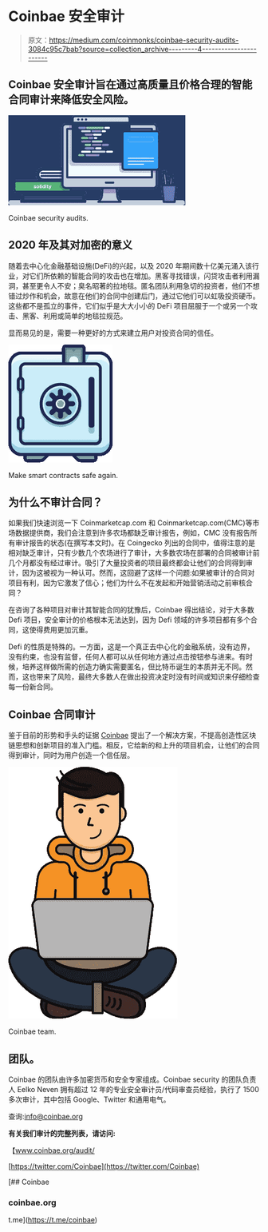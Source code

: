# Coinbae 安全审计

> 原文：<https://medium.com/coinmonks/coinbae-security-audits-3084c95c7bab?source=collection_archive---------4----------------------->

## Coinbae 安全审计旨在通过高质量且价格合理的智能合同审计来降低安全风险。

![](img/d7658a1de6de496ec6962e059139f47d.png)

Coinbae security audits.

## 2020 年及其对加密的意义

随着去中心化金融基础设施(DeFi)的兴起，以及 2020 年期间数十亿美元涌入该行业，对它们所依赖的智能合同的攻击也在增加。黑客寻找错误，闪贷攻击者利用漏洞，甚至更令人不安；臭名昭著的拉地毯。匿名团队利用急切的投资者，他们不想错过炒作和机会，故意在他们的合同中创建后门，通过它他们可以虹吸投资硬币。这些都不是孤立的事件，它们似乎是大大小小的 DeFi 项目屈服于一个或另一个攻击、黑客、利用或简单的地毯拉规范。

显而易见的是，需要一种更好的方式来建立用户对投资合同的信任。

![](img/712b5a4607fa6205cbfda9285ef6e6a6.png)

Make smart contracts safe again.

## 为什么不审计合同？

如果我们快速浏览一下 Coinmarketcap.com 和 Coinmarketcap.com(CMC)等市场数据提供商，我们会注意到许多农场都缺乏审计报告，例如，CMC 没有报告所有审计报告的状态(在撰写本文时)。在 Coingecko 列出的合同中，值得注意的是相对缺乏审计，只有少数几个农场进行了审计，大多数农场在部署的合同被审计前几个月都没有经过审计。吸引了大量投资者的项目最终都会让他们的合同得到审计，因为这被视为一种认可。然而，这回避了这样一个问题:如果被审计的合同对项目有利，因为它激发了信心；他们为什么不在发起和开始营销活动之前审核合同？

在咨询了各种项目对审计其智能合同的犹豫后，Coinbae 得出结论，对于大多数 Defi 项目，安全审计的价格根本无法达到，因为 Defi 领域的许多项目都有多个合同，这使得费用更加沉重。

Defi 的性质是特殊的。一方面，这是一个真正去中心化的金融系统，没有边界，没有约束，也没有监督，任何人都可以从任何地方通过点击按钮参与进来。有时候，培养这样做所需的创造力确实需要匿名，但比特币诞生的本质并无不同。然而，这也带来了风险，最终大多数人在做出投资决定时没有时间或知识来仔细检查每一份新合同。

## Coinbae 合同审计

鉴于目前的形势和手头的证据 [Coinbae](http://www.coinbae.org/audit/) 提出了一个解决方案，不提高创造性区块链思想和创新项目的准入门槛。相反，它给新的和上升的项目机会，让他们的合同得到审计，同时为用户创造一个信任层。

![](img/83cde5a3fa5e06dd7bdd23075cde062d.png)

Coinbae team.

## 团队。

Coinbae 的团队由许多加密货币和安全专家组成。Coinbae security 的团队负责人 Eelko Neven 拥有超过 12 年的专业安全审计员/代码审查员经验，执行了 1500 多次审计，其中包括 Google、Twitter 和通用电气。

查询:info@coinbae.org

**有关我们审计的完整列表，请访问:**

【www.coinbae.org/audit/ 

[https://twitter.com/Coinbae](https://twitter.com/Coinbae)

 [## Coinbae

### coinbae.org

t.me](https://t.me/coinbae)